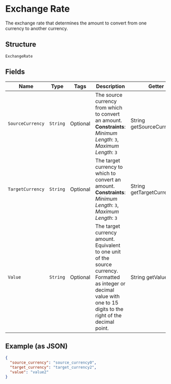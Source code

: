 
# Exchange Rate

The exchange rate that determines the amount to convert from one currency to another currency.

## Structure

`ExchangeRate`

## Fields

| Name | Type | Tags | Description | Getter | Setter |
|  --- | --- | --- | --- | --- | --- |
| `SourceCurrency` | `String` | Optional | The source currency from which to convert an amount.<br>**Constraints**: *Minimum Length*: `3`, *Maximum Length*: `3` | String getSourceCurrency() | setSourceCurrency(String sourceCurrency) |
| `TargetCurrency` | `String` | Optional | The target currency to which to convert an amount.<br>**Constraints**: *Minimum Length*: `3`, *Maximum Length*: `3` | String getTargetCurrency() | setTargetCurrency(String targetCurrency) |
| `Value` | `String` | Optional | The target currency amount. Equivalent to one unit of the source currency. Formatted as integer or decimal value with one to 15 digits to the right of the decimal point. | String getValue() | setValue(String value) |

## Example (as JSON)

```json
{
  "source_currency": "source_currency0",
  "target_currency": "target_currency2",
  "value": "value2"
}
```

